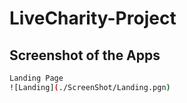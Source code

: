 # LiveCharity-Project

## Screenshot of the Apps

```sh
Landing Page
![Landing](./ScreenShot/Landing.pgn)
```

